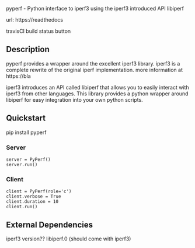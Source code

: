 pyperf - Python interface to iperf3 using the iperf3 introduced API libiperf

url: https://readthedocs

travisCI build status button

## Description

pyperf provides a wrapper around the excellent iperf3 library. iperf3 is a complete rewrite of the original iperf implementation. more information at https://bla

iperf3 introduces an API called libiperf that allows you to easily interact with iperf3 from other languages. This library provides a python wrapper around libiperf for easy integration into your own python scripts. 

## Quickstart

  pip install pyperf

### Server
```
server = PyPerf()
server.run()
```

### Client
```
client = PyPerf(role='c')
client.verbose = True
client.duration = 10
client.run()
```

## External Dependencies

iperf3 version?? 
libiperf.0  (should come with iperf3)
